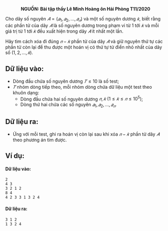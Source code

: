 **<center>NGUỒN: Bài tập thầy Lê Minh Hoàng ôn Hải Phòng T11/2020</center>**

Cho dãy số nguyên $𝐴 = (𝑎_1, 𝑎_2, … , 𝑎_𝑛)$ và một số nguyên dương $𝑘$, biết rằng các phần tử của dãy $𝐴$ là số nguyên dương trong phạm vi từ $1$ tới $𝑘$ và mỗi giá trị từ $1$ tới $𝑘$ đều xuất hiện trong dãy $𝐴$ ít nhất một lần.

Hãy tìm cách xóa đi đúng $𝑛 − 𝑘$ phần tử của dãy $𝐴$ và giữ nguyên thứ tự các phần tử còn lại để thu được một hoán vị có thứ tự từ điển nhỏ nhất của dãy số $(1,2, … , 𝑘)$.

## Dữ liệu vào:
- Dòng đầu chứa số nguyên dương $𝑇 ≤ 10$ là số test;
- $𝑇$ nhóm dòng tiếp theo, mỗi nhóm dòng chứa dữ liệu một test theo khuôn dạng:
    - Dòng đầu chứa hai số nguyên dương $𝑛, 𝑘\ (1 ≤ 𝑘 ≤ 𝑛 ≤ 10^5)$;
    - Dòng thứ hai chứa các số nguyên $𝑎_1, 𝑎_2, … , 𝑎_𝑛$.

## Dữ liệu ra:
- Ứng với mỗi test, ghi ra hoán vị còn lại sau khi xóa $𝑛 − 𝑘$ phần tử dãy $𝐴$ theo phương án tìm được.

## Ví dụ:
#### Dữ liệu vào:
```
2
4 3
3 2 1 2
8 4
4 2 3 3 1 3 2 4
```

#### Dữ liệu ra:
```
3 1 2
1 3 2 4
```